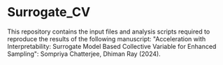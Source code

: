 # Surrogate_CV
This repository contains the input files and analysis scripts required to reproduce the results of the following manuscript: "Acceleration with Interpretability: Surrogate Model Based Collective Variable for Enhanced Sampling": Sompriya Chatterjee, Dhiman Ray (2024).

